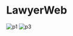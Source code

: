 # LawyerWeb
![p1](https://user-images.githubusercontent.com/69143183/181934786-e3b606f6-8b55-4dab-b384-44ae74e7abcf.jpg)
![p3](https://user-images.githubusercontent.com/69143183/181934794-f1a22bc3-70f5-4040-8cdf-4b9f3a25d382.jpg)
